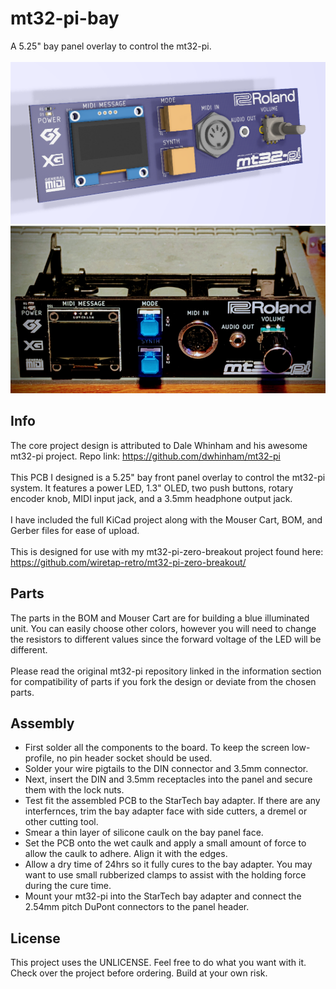 # mt32-pi-bay
A 5.25" bay panel overlay to control the mt32-pi. 
\
\
![front](front.png)
\
![front2](front-real.png)
## Info
The core project design is attributed to Dale Whinham and his awesome mt32-pi project. Repo link: https://github.com/dwhinham/mt32-pi
\
\
This PCB I designed is a 5.25" bay front panel overlay to control the mt32-pi system. It features a power LED, 1.3" OLED, two push buttons, rotary encoder knob, MIDI input jack, and a 3.5mm headphone output jack.
\
\
I have included the full KiCad project along with the Mouser Cart, BOM, and Gerber files for ease of upload.
\
\
This is designed for use with my mt32-pi-zero-breakout project found here: https://github.com/wiretap-retro/mt32-pi-zero-breakout/

## Parts
The parts in the BOM and Mouser Cart are for building a blue illuminated unit. You can easily choose other colors, however you will need to change the resistors to different values since the forward voltage of the LED will be different.
\
\
Please read the original mt32-pi repository linked in the information section for compatibility of parts if you fork the design or deviate from the chosen parts.

## Assembly
- First solder all the components to the board. To keep the screen low-profile, no pin header socket should be used.
- Solder your wire pigtails to the DIN connector and 3.5mm connector.
- Next, insert the DIN and 3.5mm receptacles into the panel and secure them with the lock nuts.
- Test fit the assembled PCB to the StarTech bay adapter. If there are any interfernces, trim the bay adapter face with side cutters, a dremel or other cutting tool.
- Smear a thin layer of silicone caulk on the bay panel face.
- Set the PCB onto the wet caulk and apply a small amount of force to allow the caulk to adhere. Align it with the edges.
- Allow a dry time of 24hrs so it fully cures to the bay adapter. You may want to use small rubberized clamps to assist with the holding force during the cure time.
- Mount your mt32-pi into the StarTech bay adapter and connect the 2.54mm pitch DuPont connectors to the panel header.

## License
This project uses the UNLICENSE. Feel free to do what you want with it. Check over the project before ordering. Build at your own risk.
